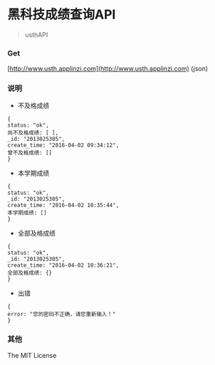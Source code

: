 # 黑科技成绩查询API

> usthAPI

### Get
 
[http://www.usth.applinzi.com](http://www.usth.applinzi.com) (json)

### 说明
+ 不及格成绩
```
{
status: "ok",
尚不及格成绩: [ ],
_id: "2013025305",
create_time: "2016-04-02 09:34:12",
曾不及格成绩: []
}
```

+ 本学期成绩

```
{
status: "ok",
_id: "2013025305",
create_time: "2016-04-02 10:35:44",
本学期成绩: []
}
```

+ 全部及格成绩

```
{
status: "ok",
_id: "2013025305",
create_time: "2016-04-02 10:36:21",
全部及格成绩: {}
}
```

+ 出错

```
{
error: "您的密码不正确，请您重新输入！"
}
```

### 其他
The MIT License

